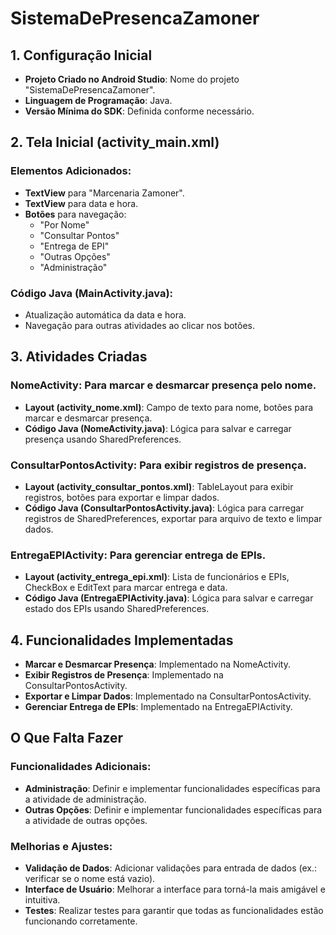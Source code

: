 # SistemaDePresencaZamoner

## 1. Configuração Inicial
- **Projeto Criado no Android Studio**: Nome do projeto "SistemaDePresencaZamoner".
- **Linguagem de Programação**: Java.
- **Versão Mínima do SDK**: Definida conforme necessário.

## 2. Tela Inicial (activity_main.xml)
### Elementos Adicionados:
- **TextView** para "Marcenaria Zamoner".
- **TextView** para data e hora.
- **Botões** para navegação:
  - "Por Nome"
  - "Consultar Pontos"
  - "Entrega de EPI"
  - "Outras Opções"
  - "Administração"

### Código Java (MainActivity.java):
- Atualização automática da data e hora.
- Navegação para outras atividades ao clicar nos botões.

## 3. Atividades Criadas
### NomeActivity: Para marcar e desmarcar presença pelo nome.
- **Layout (activity_nome.xml)**: Campo de texto para nome, botões para marcar e desmarcar presença.
- **Código Java (NomeActivity.java)**: Lógica para salvar e carregar presença usando SharedPreferences.

### ConsultarPontosActivity: Para exibir registros de presença.
- **Layout (activity_consultar_pontos.xml)**: TableLayout para exibir registros, botões para exportar e limpar dados.
- **Código Java (ConsultarPontosActivity.java)**: Lógica para carregar registros de SharedPreferences, exportar para arquivo de texto e limpar dados.

### EntregaEPIActivity: Para gerenciar entrega de EPIs.
- **Layout (activity_entrega_epi.xml)**: Lista de funcionários e EPIs, CheckBox e EditText para marcar entrega e data.
- **Código Java (EntregaEPIActivity.java)**: Lógica para salvar e carregar estado dos EPIs usando SharedPreferences.

## 4. Funcionalidades Implementadas
- **Marcar e Desmarcar Presença**: Implementado na NomeActivity.
- **Exibir Registros de Presença**: Implementado na ConsultarPontosActivity.
- **Exportar e Limpar Dados**: Implementado na ConsultarPontosActivity.
- **Gerenciar Entrega de EPIs**: Implementado na EntregaEPIActivity.

## O Que Falta Fazer
### Funcionalidades Adicionais:
- **Administração**: Definir e implementar funcionalidades específicas para a atividade de administração.
- **Outras Opções**: Definir e implementar funcionalidades específicas para a atividade de outras opções.

### Melhorias e Ajustes:
- **Validação de Dados**: Adicionar validações para entrada de dados (ex.: verificar se o nome está vazio).
- **Interface de Usuário**: Melhorar a interface para torná-la mais amigável e intuitiva.
- **Testes**: Realizar testes para garantir que todas as funcionalidades estão funcionando corretamente.
